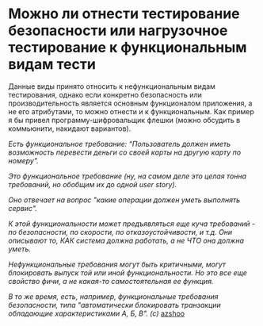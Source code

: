 # Можно ли отнести тестирование безопасности или нагрузочное тестирование к функциональным видам тести

Данные виды принято относить к нефункциональным видам тестирования, однако если конкретно безопасность или производительность является основным функционалом приложения, а не его атрибутами, то можно отнести и к функциональным. Как пример я бы привел программу-шифровальщик флешки (можно обсудить в коммьюнити, накидают вариантов).

_Есть функциональное требование: “Пользователь должен иметь возможность перевести деньги со своей карты на другую карту по номеру"._

_Это функциональное требование (ну, на самом деле это целая тонна требований, но обобщим их до одной user story)._

_Оно отвечает на вопрос "какие операции должен уметь выполнять сервис"._

_К этой функциональности может предъявляться еще куча требований - по безопасности, по скорости, по отказоустойчивости, и т.д. Они описывают то, КАК система должна работать, а не ЧТО она должна уметь._

_Нефункциональные требования могут быть критичными, могут блокировать выпуск той или иной функциональности. Но это все еще свойство фичи, а не какая-то самостоятельная ее функция._

_В то же время, есть, например, функциональные требования безопасности, типа "автоматически блокировать транзакции обладающие характеристиками А, Б, В". (с)_ [azshoo](https://t.me/qajuniors/253022)
